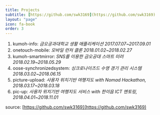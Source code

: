 ```yaml
---
title: Projects
subtitle: [https://github.com/swk3169](https://github.com/swk3169)
layout: "page"
icon: fa-book
order: 3
---
```


1. kumoh-info: *금오공과대학교 생활 애플리케이션
2017.07.07~2017.09.01*
2. onetouch-mobile: *모바일 런처 클론
2018.01.02~2018.02.27*
3. kumoh-smartmirror: *SNS를 이용한 금오공대 스마트 미러
2018.02.19~2018.05.29*
4. oose-synchronizedsystem: *싱크로나이즈드 수영 경기 관리 시스템
2018.03.02~2018.06.15*
5. picture-upload: *사용자 위치기반 여행지도
with Nomad Hackathon, 2018.03.17~2018.03.18*
6. pic-up: *사용자 위치기반 여행지도 서비스
with 한이음 ICT 멘토링, 2018.04.01~2018.11.01*

source: [https://github.com/swk3169](https://github.com/swk3169)
